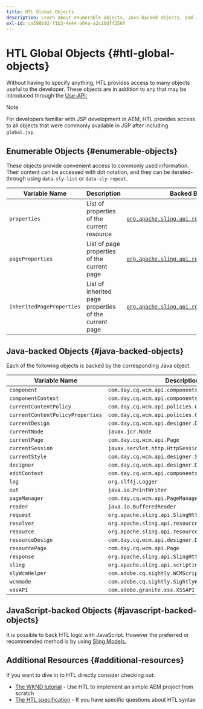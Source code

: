 ```yaml
---
title: HTL Global Objects
description: Learn about enumerable objects, Java-backed objects, and JavaScript-backed objects in HTL.
exl-id: ca590b92-f1b3-4e44-a04a-a2c10dff256f
---
```


# HTL Global Objects {#htl-global-objects}

Without having to specify anything, HTL provides access to many objects useful to the developer. These objects are in addition to any that may be introduced through the [Use-API.](use-api.md)

>[!NOTE]
>
>For developers familiar with JSP development in AEM, HTL provides access to all objects that were commonly available in JSP after including `global.jsp`.

## Enumerable Objects {#enumerable-objects}

These objects provide convenient access to commonly used information. Their content can be accessed with dot notation, and they can be iterated-through using `data-sly-list` or `data-sly-repeat`.

|Variable Name|Description| Backed By |
|--- |--- |--- |
|`properties`|List of properties of the current resource | [`org.apache.sling.api.resource.ValueMap`](https://developer.adobe.com/experience-manager/reference-materials/6-5/javadoc/org/apache/sling/api/resource/ValueMap.html)|
|`pageProperties`|List of page properties of the current page | [`org.apache.sling.api.resource.ValueMap`](https://developer.adobe.com/experience-manager/reference-materials/6-5/javadoc/org/apache/sling/api/resource/ValueMap.html)|
|`inheritedPageProperties`|List of inherited page properties of the current page | [`org.apache.sling.api.resource.ValueMap`](https://developer.adobe.com/experience-manager/reference-materials/6-5/javadoc/org/apache/sling/api/resource/ValueMap.html)|

## Java-backed Objects {#java-backed-objects}

Each of the following objects is backed by the corresponding Java object.

| Variable Name |Description |
|---|---|
| `component` | `com.day.cq.wcm.api.components.Component` |
| `componentContext` | `com.day.cq.wcm.api.components.ComponentContext` |
| `currentContentPolicy`| `com.day.cq.wcm.api.policies.ContentPolicy` |
| `currentContentPolicyProperties`| `com.day.cq.wcm.api.policies.ContentPolicy` |
| `currentDesign` | `com.day.cq.wcm.api.designer.Design` |
| `currentNode` | `javax.jcr.Node` |
| `currentPage` | `com.day.cq.wcm.api.Page` |
| `currentSession` | `javax.servlet.http.HttpSession` |
| `currentStyle` | `com.day.cq.wcm.api.designer.Style` |
| `designer` | `com.day.cq.wcm.api.designer.Designer` |
| `editContext` | `com.day.cq.wcm.api.components.EditContext` |
| `log` | `org.slf4j.Logger` |
| `out` | `java.io.PrintWriter` |
| `pageManager` | `com.day.cq.wcm.api.PageManager` |
| `reader` | `java.io.BufferedReader` |
| `request` | `org.apache.sling.api.SlingHttpServletRequest` |
| `resolver` | `org.apache.sling.api.resource.ResourceResolver` |
| `resource` | `org.apache.sling.api.resource.Resource` |
| `resourceDesign` | `com.day.cq.wcm.api.designer.Design` |
| `resourcePage` | `com.day.cq.wcm.api.Page` |
| `response` | `org.apache.sling.api.SlingHttpServletResponse` |
| `sling` | `org.apache.sling.api.scripting.SlingScriptHelper` |
| `slyWcmHelper` | `com.adobe.cq.sightly.WCMScriptHelper` |
| `wcmmode` | `com.adobe.cq.sightly.SightlyWCMMode` |
| `xssAPI` | `com.adobe.granite.xss.XSSAPI` |

## JavaScript-backed Objects {#javascript-backed-objects}

It is possible to back HTL logic with JavaScript. However the preferred or recommended method is by using [Sling Models.](https://sling.apache.org/documentation/bundles/models.html)

## Additional Resources {#additional-resources}

If you want to dive in to HTL directly consider checking out:

* [The WKND tutorial](https://experienceleague.adobe.com/docs/experience-manager-learn/getting-started-wknd-tutorial-develop/overview.html) - Use HTL to implement an simple AEM project from scratch
* [The HTL specification](htl-specification.md) - If you have specific questions about HTL syntax
